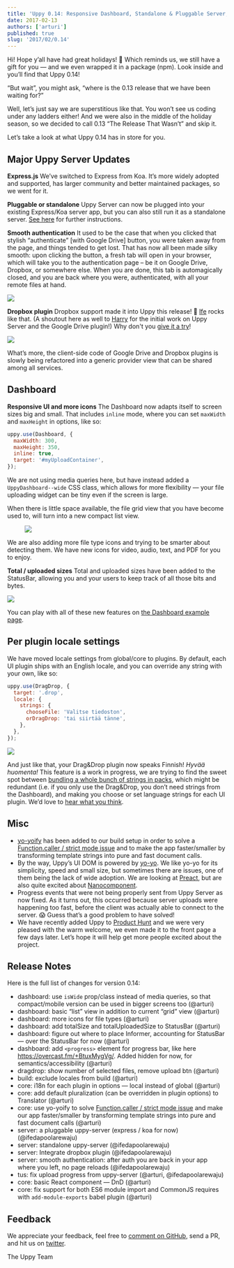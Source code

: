 ```yaml
---
title: 'Uppy 0.14: Responsive Dashboard, Standalone & Pluggable Server, Dropbox'
date: 2017-02-13
authors: ['arturi']
published: true
slug: '2017/02/0.14'
---
```


Hi! Hope y’all have had great holidays! 🎄 Which reminds us, we still have a
gift for you — and we even wrapped it in a package (npm). Look inside and you’ll
find that Uppy 0.14!

“But wait”, you might ask, “where is the 0.13 release that we have been waiting
for?”

Well, let’s just say we are superstitious like that. You won’t see us coding
under any ladders either! And we were also in the middle of the holiday season,
so we decided to call 0.13 “The Release That Wasn’t” and skip it.

Let’s take a look at what Uppy 0.14 has in store for you.

<!--truncate-->

## Major Uppy Server Updates

**Express.js** We’ve switched to Express from Koa. It’s more widely adopted and
supported, has larger community and better maintained packages, so we went for
it.

**Pluggable or standalone** Uppy Server can now be plugged into your existing
Express/Koa server app, but you can also still run it as a standalone server.
[See here](https://github.com/transloadit/uppy-server#run-as-standalone-server)
for further instructions.

**Smooth authentication** It used to be the case that when you clicked that
stylish “authenticate” \[with Google Drive] button, you were taken away from the
page, and things tended to get lost. That has now all been made silky smooth:
upon clicking the button, a fresh tab will open in your browser, which will take
you to the authentication page – be it on Google Drive, Dropbox, or somewhere
else. When you are done, this tab is automagically closed, and you are back
where you were, authenticated, with all your remote files at hand.

<img className="border" src="/img/blog/0.14/smooth-auth.png" />

**Dropbox plugin** Dropbox support made it into Uppy this release! 🎉
[Ife](https://github.com/ifedapoolarewaju) rocks like that. (A shoutout here as
well to [Harry](https://github.com/hedgerh) for the initial work on Uppy Server
and the Google Drive plugin!) Why don't you
[give it a try](https://uppy.io/examples/dashboard/)!

<img className="border" src="/img/blog/0.14/uppy-dropbox.png" />

What’s more, the client-side code of Google Drive and Dropbox plugins is slowly
being refactored into a generic provider view that can be shared among
all services.

## Dashboard

**Responsive UI and more icons** The Dashboard now adapts itself to screen sizes
big and small. That includes `inline` mode, where you can set `maxWidth` and
`maxHeight` in options, like so:

```js
uppy.use(Dashboard, {
  maxWidth: 300,
  maxHeight: 350,
  inline: true,
  target: '#myUploadContainer',
});
```

We are not using media queries here, but have instead added a
`UppyDashboard--wide` CSS class, which allows for more flexibility — your file
uploading widget can be tiny even if the screen is large.

When there is little space available, the file grid view that you have become
used to, will turn into a new compact list view.

<figure class="wide">
  <img src="/img/blog/0.14/dashboard-grid-list.jpg" />
</figure>

We are also adding more file type icons and trying to be smarter about detecting
them. We have new icons for video, audio, text, and PDF for you to enjoy.

**Total / uploaded sizes** Total and uploaded sizes have been added to the
StatusBar, allowing you and your users to keep track of all those bits and
bytes.

<img src="/img/blog/0.14/statusbar-uploaded-total-size.png" />

You can play with all of these new features on
[the Dashboard example page](https://uppy.io/examples/dashboard/).

<!--truncate-->

## Per plugin locale settings

We have moved locale settings from global/core to plugins. By default, each UI
plugin ships with an English locale, and you can override any string with your
own, like so:

```js
uppy.use(DragDrop, {
  target: '.drop',
  locale: {
    strings: {
      chooseFile: 'Valitse tiedoston',
      orDragDrop: 'tai siirtää tänne',
    },
  },
});
```

<img src="/img/blog/0.14/dnd-fi.png" />

And just like that, your Drag&Drop plugin now speaks Finnish! _Hyvää huomenta!_
This feature is a work in progress, we are trying to find the sweet spot between
[bundling a whole bunch of strings in packs](https://github.com/transloadit/uppy/blob/8c6252933813af69c1b71ec4621a7fc14dfb3ab0/src/locales/pt_BR.js),
which might be redundant (i.e. if you only use the Drag&Drop, you don’t need
strings from the Dashboard), and making you choose or set language strings for
each UI plugin. We’d love to
[hear what you think](https://github.com/transloadit/uppy/issues/42).

## Misc

- [yo-yoify](https://www.npmjs.com/package/yo-yoify) has been added to our build
  setup in order to solve a
  [Function.caller / strict mode issue](https://github.com/shama/bel#note) and
  to make the app faster/smaller by transforming template strings into pure and
  fast document calls.
- By the way, Uppy’s UI DOM is powered by
  [yo-yo](https://www.npmjs.com/package/yo-yo). We like yo-yo for its
  simplicity, speed and small size, but sometimes there are issues, one of them
  being the lack of wide adoption. We are looking at
  [Preact](https://preactjs.com/), but are also quite excited about
  [Nanocomponent](https://github.com/yoshuawuyts/nanocomponent).
- Progress events that were not being properly sent from Uppy Server as now
  fixed. As it turns out, this occurred because server uploads were happening
  too fast, before the client was actually able to connect to the server.
  :scream: Guess that’s a good problem to have solved!
- We have recently added Uppy to
  [Product Hunt](https://www.producthunt.com/posts/uppy) and we were very
  pleased with the warm welcome, we even made it to the front page a few days
  later. Let’s hope it will help get more people excited about the project.

## Release Notes

Here is the full list of changes for version 0.14:

- dashboard: use `isWide` prop/class instead of media queries, so that
  compact/mobile version can be used in bigger screens too (@arturi)
- dashboard: basic “list” view in addition to current “grid” view (@arturi)
- dashboard: more icons for file types (@arturi)
- dashboard: add totalSize and totalUploadedSize to StatusBar (@arturi)
- dashboard: figure out where to place Informer, accounting for StatusBar — over
  the StatusBar for now (@arturi)
- dashboard: add `<progress>` element for progress bar, like here
  <https://overcast.fm/+BtuxMygVg/>. Added hidden for now, for
  semantics/accessibility (@arturi)
- dragdrop: show number of selected files, remove upload btn (@arturi)
- build: exclude locales from build (@arturi)
- core: i18n for each plugin in options — local instead of global (@arturi)
- core: add default pluralization (can be overridden in plugin options) to
  Translator (@arturi)
- core: use yo-yoify to solve
  [Function.caller / strict mode issue](https://github.com/shama/bel#note) and
  make our app faster/smaller by transforming template strings into pure and
  fast document calls (@arturi)
- server: a pluggable uppy-server (express / koa for now) (@ifedapoolarewaju)
- server: standalone uppy-server (@ifedapoolarewaju)
- server: Integrate dropbox plugin (@ifedapoolarewaju)
- server: smooth authentication: after auth you are back in your app where you
  left, no page reloads (@ifedapoolarewaju)
- tus: fix upload progress from uppy-server (@arturi, @ifedapoolarewaju)
- core: basic React component — DnD (@arturi)
- core: fix support for both ES6 module import and CommonJS requires with
  `add-module-exports` babel plugin (@arturi)

## Feedback

We appreciate your feedback, feel free to
[comment on GitHub](https://github.com/transloadit/uppy/issues/), send a PR, and
hit us on [twitter](https://twitter.com/uppy_io).

The Uppy Team
